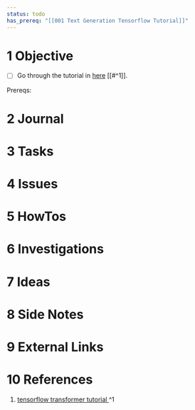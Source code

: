 ```yaml
---
status: todo
has_prereq: "[[001 Text Generation Tensorflow Tutorial]]"
---
```


# 1 Objective

- [ ] Go through the tutorial in [here](https://www.tensorflow.org/text/tutorials/transformer) [[#^1]].

Prereqs:

# 2 Journal

# 3 Tasks

# 4 Issues

# 5 HowTos

# 6 Investigations

# 7 Ideas

# 8 Side Notes
# 9 External Links

# 10 References

1. [tensorflow transformer tutorial ](https://www.tensorflow.org/text/tutorials/transformer) ^1
